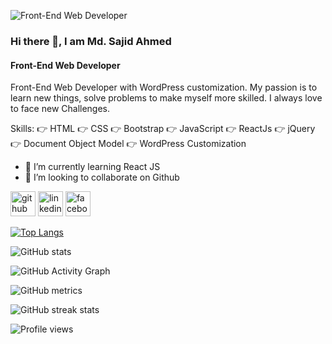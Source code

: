 ![Front-End Web Developer](https://scontent.fdac24-1.fna.fbcdn.net/v/t39.30808-6/272093641_2140090592808975_3199327336689710995_n.jpg?_nc_cat=100&ccb=1-5&_nc_sid=730e14&_nc_eui2=AeGamzUHMfk-NeTNA6x9k7lOPHDddPcU9_Y8cN109xT39kRSbglU_k2zXD5ltxvGn-G1YovCTy6Q-cmDp-90VvUk&_nc_ohc=bSe5bBInss4AX9Z9BW0&tn=3DYBMNIwBTFSPI9d&_nc_ht=scontent.fdac24-1.fna&oh=00_AT_Mcrxq220NrFgu2VYA7eeP4Dz2d1uLZ4SQP4BiUT2DTw&oe=61FA0C11)

### Hi there 👋, I am Md. Sajid Ahmed
#### Front-End Web Developer

Front-End Web Developer with WordPress customization. My passion is to learn new things, solve problems to make myself more skilled. I always love to face new Challenges.

Skills: 
👉  HTML
👉  CSS
👉  Bootstrap
👉  JavaScript
👉  ReactJs
👉  jQuery
👉  Document Object Model
👉  WordPress Customization

- 🌱 I’m currently learning React JS 
- 👯 I’m looking to collaborate on Github 


[<img src='https://cdn.jsdelivr.net/npm/simple-icons@3.0.1/icons/github.svg' alt='github' height='40'>](https://github.com/md-sajidahmed)  [<img src='https://cdn.jsdelivr.net/npm/simple-icons@3.0.1/icons/linkedin.svg' alt='linkedin' height='40'>](https://www.linkedin.com/in/md-sajidahmed/)  [<img src='https://cdn.jsdelivr.net/npm/simple-icons@3.0.1/icons/facebook.svg' alt='facebook' height='40'>](https://www.facebook.com/sajid.ahmed.7796420)  

[![Top Langs](https://github-readme-stats.vercel.app/api/top-langs/?username=md-sajidahmed)](https://github.com/anuraghazra/github-readme-stats)

![GitHub stats](https://github-readme-stats.vercel.app/api?username=md-sajidahmed&show_icons=true)  

![GitHub Activity Graph](https://activity-graph.herokuapp.com/graph?username=md-sajidahmed)  

![GitHub metrics](https://metrics.lecoq.io/md-sajidahmed)  

![GitHub streak stats](https://github-readme-streak-stats.herokuapp.com/?user=md-sajidahmed)  

![Profile views](https://gpvc.arturio.dev/md-sajidahmed)  
